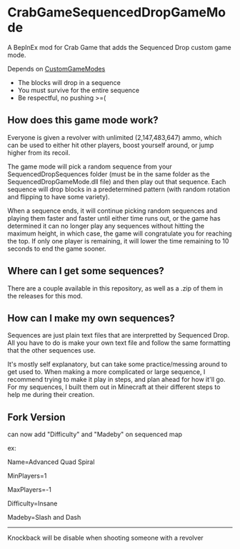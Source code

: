 # CrabGameSequencedDropGameMode
A BepInEx mod for Crab Game that adds the Sequenced Drop custom game mode.

Depends on [CustomGameModes](https://github.com/lammas321/CrabGameCustomGameModes)

- The blocks will drop in a sequence
- You must survive for the entire sequence
- Be respectful, no pushing >=(

## How does this game mode work?
Everyone is given a revolver with unlimited (2,147,483,647) ammo, which can be used to either hit other players, boost yourself around, or jump higher from its recoil.

The game mode will pick a random sequence from your SequencedDropSequences folder (must be in the same folder as the SequencedDropGameMode.dll file) and then play out that sequence.
Each sequence will drop blocks in a predetermined pattern (with random rotation and flipping to have some variety).

When a sequence ends, it will continue picking random sequences and playing them faster and faster until either time runs out, or the game has determined it can no longer play any sequences without hitting the maximum height, in which case, the game will congratulate you for reaching the top.
If only one player is remaining, it will lower the time remaining to 10 seconds to end the game sooner.

## Where can I get some sequences?
There are a couple available in this repository, as well as a .zip of them in the releases for this mod.

## How can I make my own sequences?
Sequences are just plain text files that are interpretted by Sequenced Drop.
All you have to do is make your own text file and follow the same formatting that the other sequences use.

It's mostly self explanatory, but can take some practice/messing around to get used to.
When making a more complicated or large sequence, I recommend trying to make it play in steps, and plan ahead for how it'll go.
For my sequences, I built them out in Minecraft at their different steps to help me during their creation.


## Fork Version


can now add "Difficulty" and "Madeby" on sequenced map

ex:

Name=Advanced Quad Spiral

MinPlayers=1

MaxPlayers=-1

Difficulty=Insane

Madeby=Slash and Dash

---------------------------------

Knockback will be disable when shooting someone with a revolver

